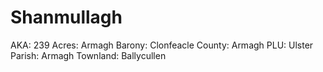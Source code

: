 # Shanmullagh

AKA: 239
Acres: Armagh
Barony: Clonfeacle
County: Armagh
PLU: Ulster
Parish: Armagh
Townland: Ballycullen